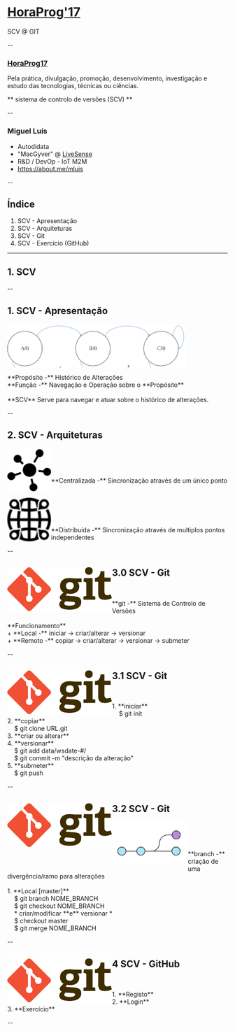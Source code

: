 # [HoraProg'17](https://mluis.github.com/horaprog17)

SCV @ GIT

--

### [HoraProg17](https://mluis.github.com/horaprog17)

Pela prática, divulgação, promoção, desenvolvimento,
investigação e estudo das tecnologias,
técnicas ou ciências.

** sistema de controlo de versões (SCV) **

--

### Miguel Luís

* Autodidata
* "MacGyver" @ [LiveSense](http://livesense.com.au)
* R&D / DevOp - IoT M2M
* https://about.me/mluis

--

## Índice

1. SCV - Apresentação
2. SCV - Arquiteturas
3. SCV - Git
4. SCV - Exercício (GitHub)

----

## 1. SCV

--

## 1. SCV - Apresentação

<img align="center" width="auto" height="100" src="img/img-1.png">

<p style="text-align: left;">
**Propósito -** Histórico de Alterações
<br>
**Função -** Navegação e Operação sobre o **Propósito**
<br>
<br>
**SCV** Serve para navegar e atuar sobre o histórico de alterações.
</p>


--

## 2. SCV - Arquiteturas

<img align="left" width="auto" height="100" src="img/img-2.svg">
<br><br><br>
<p style="text-align: left;">
**Centralizada -** Sincronização através de um único ponto
</p>
<br>
<img align="left" width="auto" height="100" src="img/img-3.svg">
<br><br><br>
<p style="text-align: left;">
**Distribuída -** Sincronização através de multiplos pontos independentes
</p>

--

## <img align="left" width="auto" height="100" src="img/img-4.png">
## 3.0 SCV - Git

<br>
<p style="text-align: left;">
**git -** Sistema de Controlo de Versões
<br>
<br>
**Funcionamento**
<br>
+ **Local -** iniciar -> criar/alterar -> versionar
<br>
+ **Remoto -** copiar -> criar/alterar -> versionar -> submeter 
</p>

--

## <img align="left" width="auto" height="100" src="img/img-4.png">
## 3.1 SCV - Git

<br>
<p style="text-align: left">
1. **iniciar**<br>
&nbsp;&nbsp;&nbsp; $ git init<br>
2. **copiar**<br>
&nbsp;&nbsp;&nbsp; $ git clone URL.git<br>
3. **criar ou alterar**<br>
4. **versionar**<br>
&nbsp;&nbsp;&nbsp; $ git add data/wsdate-#/<br>
&nbsp;&nbsp;&nbsp; $ git commit -m "descrição da alteração"<br>
5. **submeter**<br>
&nbsp;&nbsp;&nbsp; $ git push<br>
</p>

--

## <img align="left" width="auto" height="100" src="img/img-4.png">
## 3.2 SCV - Git

<img align="left" width="auto" height="100" src="img/img-5.png">
<br><br><br>
<p style="text-align: left">
**branch -** criação de uma divergência/ramo para alterações
<br><br>
1. **Local [master]**<br>
&nbsp;&nbsp;&nbsp; $ git branch NOME_BRANCH<br>
&nbsp;&nbsp;&nbsp; $ git checkout NOME_BRANCH<br>
&nbsp;&nbsp;&nbsp; * criar/modificar **e** versionar *<br>
&nbsp;&nbsp;&nbsp; $ checkout master<br>
&nbsp;&nbsp;&nbsp; $ git merge NOME_BRANCH<br>
</p>

--

## <img align="left" width="auto" height="100" src="img/img-4.png">
## 4 SCV - GitHub

<br>
<p style="text-align: left">
1. **Registo**
<br>
2. **Login**
<br>
3. **Exercício** 
</p>
--